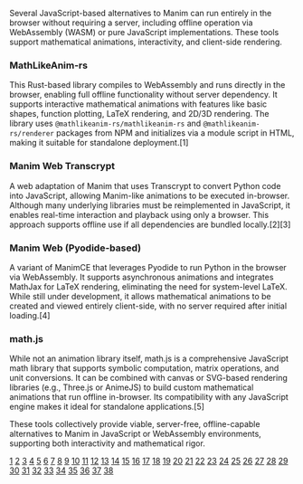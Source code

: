 Several JavaScript-based alternatives to Manim can run entirely in the browser without requiring a server, including offline operation via WebAssembly (WASM) or pure JavaScript implementations. These tools support mathematical animations, interactivity, and client-side rendering.

### MathLikeAnim-rs
This Rust-based library compiles to WebAssembly and runs directly in the browser, enabling full offline functionality without server dependency. It supports interactive mathematical animations with features like basic shapes, function plotting, LaTeX rendering, and 2D/3D rendering. The library uses `@mathlikeanim-rs/mathlikeanim-rs` and `@mathlikeanim-rs/renderer` packages from NPM and initializes via a module script in HTML, making it suitable for standalone deployment.[1]

### Manim Web Transcrypt
A web adaptation of Manim that uses Transcrypt to convert Python code into JavaScript, allowing Manim-like animations to be executed in-browser. Although many underlying libraries must be reimplemented in JavaScript, it enables real-time interaction and playback using only a browser. This approach supports offline use if all dependencies are bundled locally.[2][3]

### Manim Web (Pyodide-based)
A variant of ManimCE that leverages Pyodide to run Python in the browser via WebAssembly. It supports asynchronous animations and integrates MathJax for LaTeX rendering, eliminating the need for system-level LaTeX. While still under development, it allows mathematical animations to be created and viewed entirely client-side, with no server required after initial loading.[4]

### math.js
While not an animation library itself, math.js is a comprehensive JavaScript math library that supports symbolic computation, matrix operations, and unit conversions. It can be combined with canvas or SVG-based rendering libraries (e.g., Three.js or AnimeJS) to build custom mathematical animations that run offline in-browser. Its compatibility with any JavaScript engine makes it ideal for standalone applications.[5]

These tools collectively provide viable, server-free, offline-capable alternatives to Manim in JavaScript or WebAssembly environments, supporting both interactivity and mathematical rigor.

[1](https://github.com/MathItYT/mathlikeanim-rs)
[2](https://github.com/hugo-s29/manim-web-transcrypt)
[3](https://www.inetsoft.com/visualizefree/)
[4](https://www.reddit.com/r/manim/comments/1lixo8r/manim_web_a_fork_of_manimce_using_pyodide_to/)
[5](https://mathjs.org)
[6](https://www.reddit.com/r/manim/comments/ua8vgb/easytouse_manim_alternative/)
[7](https://www.youtube.com/watch?v=OZ-6EPkZZv8)
[8](https://www.youtube.com/watch?v=2XTeKBNXluY)
[9](https://news.ycombinator.com/item?id=30658390)
[10](https://www.reddit.com/r/Frontend/comments/ypgba4/which_js_animation_library_do_you_use_looking_for/)
[11](https://www.geogebra.org)
[12](https://stackoverflow.com/questions/72379314/what-are-the-differences-between-manim-and-vpython-web-vpython-for-2d-or-3d-an)
[13](https://blog.pixelfreestudio.com/the-best-javascript-libraries-for-animation-in-2024/)
[14](https://www.rawgraphs.io)
[15](https://www.smashingmagazine.com/2025/04/using-manim-making-ui-animations/)
[16](https://kinsta.com/blog/javascript-libraries/)
[17](https://www.mathjax.org)
[18](https://www.libhunt.com/compare-Manim.js-vs-manim-renderer)
[19](https://hackernoon.com/10-javascript-animation-libraries-to-follow-ee193196776)
[20](https://flourish.studio)
[21](https://neo4j.com/blog/graph-visualization/neo4j-graph-visualization-tools/)
[22](https://www.geeksforgeeks.org/blogs/top-javascript-animation-libraries/)
[23](https://www.reddit.com/r/rust/comments/1mkuel7/manimlike_crate/)
[24](https://github.com/MathItYT/mathlikeanim-rs/issues)
[25](https://github.com/argmin-rs/argmin)
[26](https://github.com/mbasso/awesome-wasm)
[27](https://www.synfig.org)
[28](https://crates.io/crates/mathlab)
[29](https://blog.pixelfreestudio.com/top-10-javascript-libraries-for-web-animations/)
[30](https://dev.to/antogarand/making-math-animations-and-videos-with-code-4181)
[31](https://github.com/PistonDevelopers/vecmath/issues/15)
[32](https://web.dev/articles/wasm-libraries)
[33](https://www.youtube.com/watch?v=rbu7Zu5X1zI)
[34](https://gist.github.com/StevenMMortimer/1b4b626d3d91240a77f969ae04b37114)
[35](https://www.reddit.com/r/rust/comments/mwtauc/animated_graphicscharts_library_with_wasm_support/)
[36](https://westurner.github.io/hnlog/)
[37](https://webassembly.solutions/article/Top_5_WebAssembly_Libraries_for_Graphics_and_Animation.html)
[38](https://github.com/liuzhenqi77/awesome-stars)